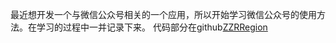 最近想开发一个与微信公众号相关的一个应用，所以开始学习微信公众号的使用方法。在学习的过程中一并记录下来。
代码部分在github[ZZRRegion](https://github.com/ZZRRegion/WeiXinGongZhong.git)